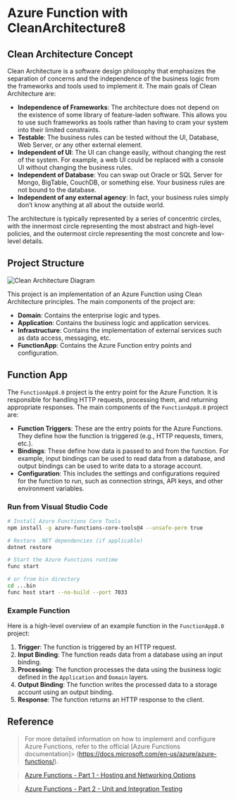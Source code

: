 ﻿# Azure Function with CleanArchitecture8

## Clean Architecture Concept

Clean Architecture is a software design philosophy that emphasizes the separation of concerns and the independence of the business logic from the frameworks and tools used to implement it. The main goals of Clean Architecture are:

- **Independence of Frameworks**: The architecture does not depend on the existence of some library of feature-laden software. This allows you to use such frameworks as tools rather than having to cram your system into their limited constraints.
- **Testable**: The business rules can be tested without the UI, Database, Web Server, or any other external element.
- **Independent of UI**: The UI can change easily, without changing the rest of the system. For example, a web UI could be replaced with a console UI without changing the business rules.
- **Independent of Database**: You can swap out Oracle or SQL Server for Mongo, BigTable, CouchDB, or something else. Your business rules are not bound to the database.
- **Independent of any external agency**: In fact, your business rules simply don’t know anything at all about the outside world.

The architecture is typically represented by a series of concentric circles, with the innermost circle representing the most abstract and high-level policies, and the outermost circle representing the most concrete and low-level details.

## Project Structure

![Clean Architecture Diagram](../../docs/img2go.com-Animated.gif)

This project is an implementation of an Azure Function using Clean Architecture principles. The main components of the project are:

- **Domain**: Contains the enterprise logic and types.
- **Application**: Contains the business logic and application services.
- **Infrastructure**: Contains the implementation of external services such as data access, messaging, etc.
- **FunctionApp**: Contains the Azure Function entry points and configuration.

## Function App

The `FunctionApp8.0` project is the entry point for the Azure Function. It is responsible for handling HTTP requests, processing them, and returning appropriate responses. The main components of the `FunctionApp8.0` project are:

- **Function Triggers**: These are the entry points for the Azure Functions. They define how the function is triggered (e.g., HTTP requests, timers, etc.).
- **Bindings**: These define how data is passed to and from the function. For example, input bindings can be used to read data from a database, and output bindings can be used to write data to a storage account.
- **Configuration**: This includes the settings and configurations required for the function to run, such as connection strings, API keys, and other environment variables.

### Run from Visual Studio Code

```bash
# Install Azure Functions Core Tools
npm install -g azure-functions-core-tools@4 --unsafe-perm true

# Restore .NET dependencies (if applicable)
dotnet restore

# Start the Azure Functions runtime
func start

# or from bin directory
cd ...bin
func host start --no-build --port 7033

```

### Example Function

Here is a high-level overview of an example function in the `FunctionApp8.0` project:

1. **Trigger**: The function is triggered by an HTTP request.
2. **Input Binding**: The function reads data from a database using an input binding.
3. **Processing**: The function processes the data using the business logic defined in the `Application` and `Domain` layers.
4. **Output Binding**: The function writes the processed data to a storage account using an output binding.
5. **Response**: The function returns an HTTP response to the client.

## Reference

> For more detailed information on how to implement and configure Azure Functions, refer to the official [Azure Functions documentation]> (https://docs.microsoft.com/en-us/azure/azure-functions/).

> [Azure Functions - Part 1 - Hosting and Networking Options](https://techcommunity.microsoft.com/blog/fasttrackforazureblog/azure-functions---part-1---hosting-and-networking-options/3746795)

> [Azure Functions - Part 2 - Unit and Integration Testing](https://techcommunity.microsoft.com/blog/fasttrackforazureblog/azure-functions---part-2---unit-and-integration-testing/3769764)

